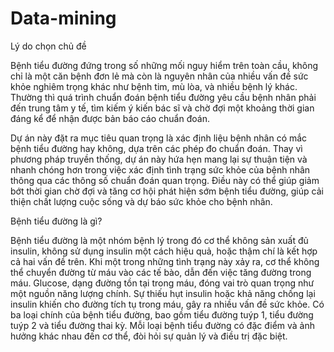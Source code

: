 # Data-mining

Lý do chọn chủ đề

Bệnh tiểu đường đứng trong số những mối nguy hiểm trên toàn cầu, không chỉ là một căn bệnh đơn lẻ mà còn là nguyên nhân của nhiều vấn đề sức khỏe nghiêm trọng khác như bệnh tim, mù lòa, và nhiều bệnh lý khác. Thường thì quá trình chuẩn đoán bệnh tiểu đường yêu cầu bệnh nhân phải đến trung tâm y tế, tìm kiếm ý kiến ​​bác sĩ và chờ đợi một khoảng thời gian đáng kể để nhận được bản báo cáo chuẩn đoán.

Dự án này đặt ra mục tiêu quan trọng là xác định liệu bệnh nhân có mắc bệnh tiểu đường hay không, dựa trên các phép đo chuẩn đoán. Thay vì phương pháp truyền thống, dự án này hứa hẹn mang lại sự thuận tiện và nhanh chóng hơn trong việc xác định tình trạng sức khỏe của bệnh nhân thông qua các thông số chuẩn đoán quan trọng. Điều này có thể giúp giảm bớt thời gian chờ đợi và tăng cơ hội phát hiện sớm bệnh tiểu đường, giúp cải thiện chất lượng cuộc sống và dự báo sức khỏe cho bệnh nhân.

Bệnh tiểu đường là gì?

Bệnh tiểu đường là một nhóm bệnh lý trong đó cơ thể không sản xuất đủ insulin, không sử dụng insulin một cách hiệu quả, hoặc thậm chí là kết hợp cả hai vấn đề trên. Khi một trong những tình trạng này xảy ra, cơ thể không thể chuyển đường từ máu vào các tế bào, dẫn đến việc tăng đường trong máu.
Glucose, dạng đường tồn tại trong máu, đóng vai trò quan trọng như một nguồn năng lượng chính. Sự thiếu hụt insulin hoặc khả năng chống lại insulin khiến cho đường tích tụ trong máu, gây ra nhiều vấn đề sức khỏe.
Có ba loại chính của bệnh tiểu đường, bao gồm tiểu đường tuýp 1, tiểu đường tuýp 2 và tiểu đường thai kỳ. Mỗi loại bệnh tiểu đường có đặc điểm và ảnh hưởng khác nhau đến cơ thể, đòi hỏi sự quản lý và điều trị đặc biệt.
